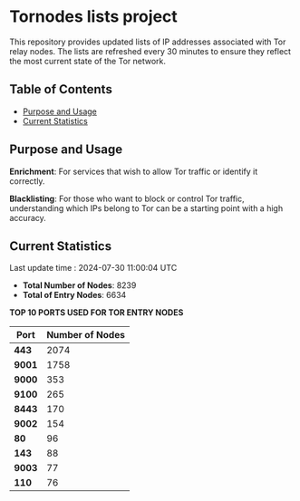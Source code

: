 # Tornodes lists project

This repository provides updated lists of IP addresses associated with Tor relay nodes. The lists are refreshed every 30 minutes to ensure they reflect the most current state of the Tor network.

## Table of Contents

- [Purpose and Usage](#purpose-and-usage)
- [Current Statistics](#current-statistics)


## Purpose and Usage

**Enrichment**: For services that wish to allow Tor traffic or identify it correctly.

**Blacklisting**: For those who want to block or control Tor traffic, understanding which IPs belong to Tor can be a starting point with a high accuracy.

## Current Statistics

Last update time : 2024-07-30 11:00:04 UTC

- **Total Number of Nodes**: 8239
- **Total of Entry Nodes**: 6634

**TOP 10 PORTS USED FOR TOR ENTRY NODES**

| **Port** | **Number of Nodes** |
|------|-----------------|
| **443**   | 2074  |
| **9001**   | 1758  |
| **9000**   | 353  |
| **9100**   | 265  |
| **8443**   | 170  |
| **9002**   | 154  |
| **80**   | 96  |
| **143**   | 88  |
| **9003**   | 77  |
| **110**   | 76  |


